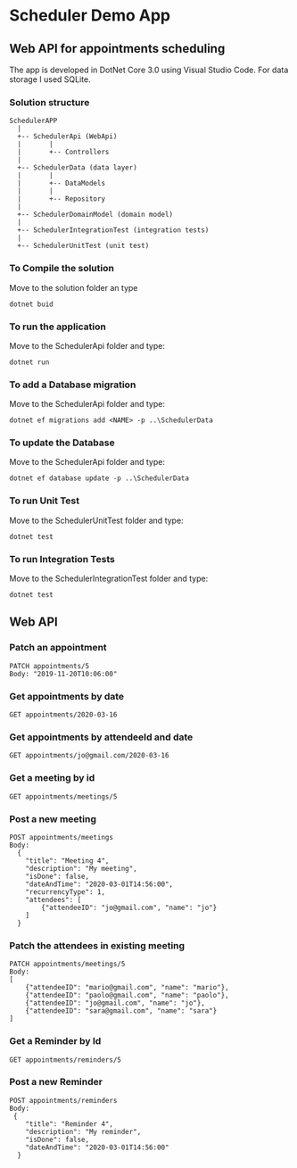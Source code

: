 # Scheduler Demo App
## Web API for appointments scheduling

The app is developed in DotNet Core 3.0 using Visual Studio Code.
For data storage I used SQLite.

### Solution structure

```
SchedulerAPP
  |
  +-- SchedulerApi (WebApi)
  |       |
  |       +-- Controllers
  |
  +-- SchedulerData (data layer)
  |       |
  |       +-- DataModels
  |       |
  |       +-- Repository
  |
  +-- SchedulerDomainModel (domain model)
  |
  +-- SchedulerIntegrationTest (integration tests)
  |
  +-- SchedulerUnitTest (unit test)
```

### To Compile the solution
Move to the solution folder an type

```
dotnet buid
```

### To run the application
Move to the SchedulerApi folder and type:

```
dotnet run
```

### To add a Database migration
Move to the SchedulerApi folder and type:

```
dotnet ef migrations add <NAME> -p ..\SchedulerData
```

### To update the Database
Move to the SchedulerApi folder and type:

```
dotnet ef database update -p ..\SchedulerData
```

### To run Unit Test
Move to the SchedulerUnitTest folder and type:

```
dotnet test
```

### To run Integration Tests
Move to the SchedulerIntegrationTest folder and type:

```
dotnet test
```

## Web API

### Patch an appointment
```
PATCH appointments/5
Body: "2019-11-20T10:06:00"
```

### Get appointments by date
```
GET appointments/2020-03-16
```

### Get appointments by attendeeId and date
```
GET appointments/jo@gmail.com/2020-03-16
```

### Get a meeting by id
```
GET appointments/meetings/5
```

### Post a new meeting
```
POST appointments/meetings
Body: 
  {
    "title": "Meeting 4",
    "description": "My meeting",
    "isDone": false,
    "dateAndTime": "2020-03-01T14:56:00",
    "recurrencyType": 1,
    "attendees": [
    	{"attendeeID": "jo@gmail.com", "name": "jo"}
    ]
  }
```

### Patch the attendees in existing meeting
```
PATCH appointments/meetings/5
Body:
[
	{"attendeeID": "mario@gmail.com", "name": "mario"},
	{"attendeeID": "paolo@gmail.com", "name": "paolo"},
	{"attendeeID": "jo@gmail.com", "name": "jo"},
	{"attendeeID": "sara@gmail.com", "name": "sara"}
]
```

### Get a Reminder by Id
```
GET appointments/reminders/5
```

### Post a new Reminder
```
POST appointments/reminders
Body:
 {
    "title": "Reminder 4",
    "description": "My reminder",
    "isDone": false,
    "dateAndTime": "2020-03-01T14:56:00"
  }
```